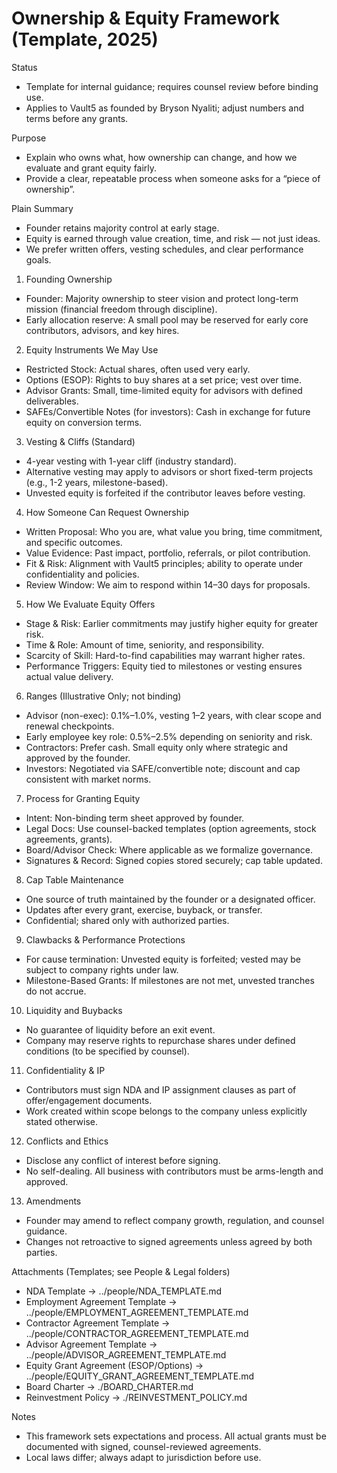 # Ownership & Equity Framework (Template, 2025)

Status
- Template for internal guidance; requires counsel review before binding use.
- Applies to Vault5 as founded by Bryson Nyaliti; adjust numbers and terms before any grants.

Purpose
- Explain who owns what, how ownership can change, and how we evaluate and grant equity fairly.
- Provide a clear, repeatable process when someone asks for a “piece of ownership”.

Plain Summary
- Founder retains majority control at early stage.
- Equity is earned through value creation, time, and risk — not just ideas.
- We prefer written offers, vesting schedules, and clear performance goals.

1) Founding Ownership
- Founder: Majority ownership to steer vision and protect long-term mission (financial freedom through discipline).
- Early allocation reserve: A small pool may be reserved for early core contributors, advisors, and key hires.

2) Equity Instruments We May Use
- Restricted Stock: Actual shares, often used very early.
- Options (ESOP): Rights to buy shares at a set price; vest over time.
- Advisor Grants: Small, time-limited equity for advisors with defined deliverables.
- SAFEs/Convertible Notes (for investors): Cash in exchange for future equity on conversion terms.

3) Vesting & Cliffs (Standard)
- 4-year vesting with 1-year cliff (industry standard).
- Alternative vesting may apply to advisors or short fixed-term projects (e.g., 1-2 years, milestone-based).
- Unvested equity is forfeited if the contributor leaves before vesting.

4) How Someone Can Request Ownership
- Written Proposal: Who you are, what value you bring, time commitment, and specific outcomes.
- Value Evidence: Past impact, portfolio, referrals, or pilot contribution.
- Fit & Risk: Alignment with Vault5 principles; ability to operate under confidentiality and policies.
- Review Window: We aim to respond within 14–30 days for proposals.

5) How We Evaluate Equity Offers
- Stage & Risk: Earlier commitments may justify higher equity for greater risk.
- Time & Role: Amount of time, seniority, and responsibility.
- Scarcity of Skill: Hard-to-find capabilities may warrant higher rates.
- Performance Triggers: Equity tied to milestones or vesting ensures actual value delivery.

6) Ranges (Illustrative Only; not binding)
- Advisor (non-exec): 0.1%–1.0%, vesting 1–2 years, with clear scope and renewal checkpoints.
- Early employee key role: 0.5%–2.5% depending on seniority and risk.
- Contractors: Prefer cash. Small equity only where strategic and approved by the founder.
- Investors: Negotiated via SAFE/convertible note; discount and cap consistent with market norms.

7) Process for Granting Equity
- Intent: Non-binding term sheet approved by founder.
- Legal Docs: Use counsel-backed templates (option agreements, stock agreements, grants).
- Board/Advisor Check: Where applicable as we formalize governance.
- Signatures & Record: Signed copies stored securely; cap table updated.

8) Cap Table Maintenance
- One source of truth maintained by the founder or a designated officer.
- Updates after every grant, exercise, buyback, or transfer.
- Confidential; shared only with authorized parties.

9) Clawbacks & Performance Protections
- For cause termination: Unvested equity is forfeited; vested may be subject to company rights under law.
- Milestone-Based Grants: If milestones are not met, unvested tranches do not accrue.

10) Liquidity and Buybacks
- No guarantee of liquidity before an exit event.
- Company may reserve rights to repurchase shares under defined conditions (to be specified by counsel).

11) Confidentiality & IP
- Contributors must sign NDA and IP assignment clauses as part of offer/engagement documents.
- Work created within scope belongs to the company unless explicitly stated otherwise.

12) Conflicts and Ethics
- Disclose any conflict of interest before signing.
- No self-dealing. All business with contributors must be arms-length and approved.

13) Amendments
- Founder may amend to reflect company growth, regulation, and counsel guidance.
- Changes not retroactive to signed agreements unless agreed by both parties.

Attachments (Templates; see People & Legal folders)
- NDA Template → ../people/NDA_TEMPLATE.md
- Employment Agreement Template → ../people/EMPLOYMENT_AGREEMENT_TEMPLATE.md
- Contractor Agreement Template → ../people/CONTRACTOR_AGREEMENT_TEMPLATE.md
- Advisor Agreement Template → ../people/ADVISOR_AGREEMENT_TEMPLATE.md
- Equity Grant Agreement (ESOP/Options) → ../people/EQUITY_GRANT_AGREEMENT_TEMPLATE.md
- Board Charter → ./BOARD_CHARTER.md
- Reinvestment Policy → ./REINVESTMENT_POLICY.md

Notes
- This framework sets expectations and process. All actual grants must be documented with signed, counsel-reviewed agreements.
- Local laws differ; always adapt to jurisdiction before use.